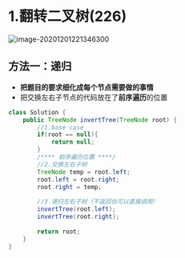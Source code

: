 # 1.翻转二叉树(226)

![image-20201201221346300](https://raw.githubusercontent.com/TWDH/Leetcode-From-Zero/pictures/img/image-20201201221346300.png)

## 方法一：递归

* **把题目的要求细化成每个节点需要做的事情**
* 把交换左右子节点的代码放在了**前序遍历**的位置

```java
class Solution {
    public TreeNode invertTree(TreeNode root) {
        //1.base case
        if(root == null){
            return null;
        }
		/**** 前序遍历位置 ****/
        //2.交换左右子树
        TreeNode temp = root.left;
        root.left = root.right;
        root.right = temp;
        
        //3.递归左右子树（不返回也可以直接调用）
        invertTree(root.left);
        invertTree(root.right);
        
        return root;
    }
}
```

